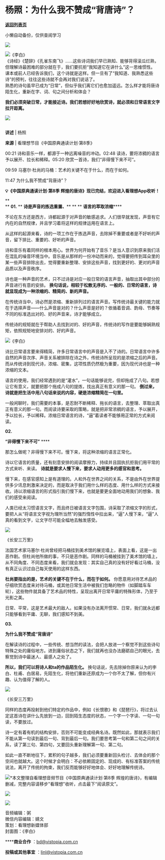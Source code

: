 # 杨照：为什么我不赞成“背唐诗”？

[**返回列表页**](/gzh/看理想)

小懒自动备份，仅供查阅学习

![](https://mmbiz.qpic.cn/mmbiz_png/aP7vrTpXJxRA0ViaNRqia18YGj5LgX4VSibTFXfBlkXZakYUA8yBkEQYYmpmDmxH0IZyeY4oUcOiabiaj1PywxF6StQ/640?wx_fmt=png)

![](https://mmbiz.qpic.cn/mmbiz_jpg/aP7vrTpXJxS4U0hib6CsrOW8t34FyjicKiaFqoeShTjm1tZUWgBpVzjBYypFzuMiazI4hEpgic7DtORVicCwaExZY70A/640?wx_fmt=jpeg&from;=appmsg)《李白》  
《诗经》《楚辞》《孔雀东南飞》……这些诗词我们早已熟知、能够背得滚瓜烂熟，但理解诗最困难的部分就在于，我们要抗拒“我知道它在讲什么”这一思维惯性。  
课本或前人已经告诉我们，这个诗就是这样。但一旦有了“我知道、我熟悉这些诗”的预判，往往这些诗就不会再对我们说话了。  
熟悉的诗句虽早已成为“日常”，但似乎我们离它们也愈加遥远。怎么样才能将唐诗陌生化，重新在字、词、句之间分析和体会？

  

 **我们必须突破日常，才能接近诗。我们若想好好地欣赏诗，就必须和日常语言文字拉开距离。**

![](https://mmbiz.qpic.cn/mmbiz_png/aP7vrTpXJxRA0ViaNRqia18YGj5LgX4VSibyicaNpfZMjSJFGHr85glQV0UvxPDGJ30TMHYUPnUHgbYyqpCwF83EGw/640?wx_fmt=png)

##

  

 **讲述** | 杨照

 **来源** | 看理想节目《中国原典通读计划·第8季》

  

  

00:21 诗和音乐一样，都源于一种远离噪音的冲动。02:48 读诗，要将浓稠的语言予以展开、拉长和稀释。05:20 欣赏一首诗，我们“非得慢下来不可”。

09:59 马塞尔·杜尚的马桶：艺术的关键不在于什么，而在于如何。

11:47 为什么我不赞成“背唐诗”？

  

 **💡《中国原典通读计划·第8季 辉煌的唐诗》现已完结，欢迎进入看理想App收听！**

 **  
** **01.** ** **诗是声音的拣选重置、**** ** ** **语言的萃取浓缩******  

不论在东方还是西方，诗都起源于对声音的敏感追求。人们很早就发现，声音有它内在的自然规律，并且学习着将这样的规律运用在语言上。

  

从这样的起源来看，诗的一项工作在于拣选声音，去除掉不重要或者是不好听的声音，留下排比、重要的、好听的声音。

  

诗和音乐有着同样的根本用心。世界为何开始有了音乐？是当人意识到原来我们活在混乱的噪音环境当中。音乐是从那样的一份冲动而来的，觉得要把传到耳朵里的某一些声音排除出去，觉得要重新整理、安排这些声音，找到更好的、更对的声音品质以及声音秩序。

  

诗也是一种声音的艺术，只不过诗是对应一般日常的语言声音，抽取出其中部分的声音进行有意的安排。
**换句话说，相较于松散无序的、一般的、日常的语言，诗就显现成为一种浓缩的、精简的、新的声音。**

  

在传统诗当中，诗必然是浓缩、重新排列过的语言声音。写传统诗最关键的能力就在于选择声音——什么声音是对的？什么声音是好的？依循着音调、韵母、节奏等不同的标准选出对的、好的声音来，诗才能够成立。

  

传统诗的规矩就在于帮助人去找到对的、好的声音，传统诗的写作是要能够娴熟规矩，依照规矩地安排对的、好的声音。

  
![](https://mmbiz.qpic.cn/mmbiz_jpg/aP7vrTpXJxS4U0hib6CsrOW8t34FyjicKiagCRwn13qzzoLZyQhz3JzFiaibwbFn5FFxAe6cjlQ5LGvqpbsGpfOFaDg/640?wx_fmt=jpeg&from;=appmsg)《李白》  

诗比日常语言要来得精简，许多日常语言中的声音是入不了诗的。日常语言中许多自然的声音次序、声音关系被排除在诗之外，传统诗所呈现的是浓缩之后的声音。而从传统诗到现代诗，浓缩、密集，这项性质仍然极为重要，因为现代诗也是一种浓缩的文本。

  

语言的使用，我们经常遇到的是“灌水”，一句话能够说完，但却拖成了八句。若想让它有意义，就要把那个拖成八句的提炼，找出真正有意义的那一句。
**倒过来，诗就是把生活中用八句话来说的内容，硬是浓缩精简在一句里。**

  

一般闲聊时，我们需要的本事，是忍耐不断稀释、拖长的语言，去整理、萃取出真正有意义的那一句。而阅读诗要采取的策略，就是把非常浓稠的语言，予以展开，予以拉长，予以稀释。浓缩日常语言的诗，“逼”着读者不能够用正常的方式来阅读。

  

 **02.**

 **“非得慢下来不可”** ****

  

那怎么做呢？非得慢下来不可。慢下来，将这种浓缩的语言正常化。

  

诗以它语言的质量，还有刻意安排的阅读摩擦力，持续并且固执抗拒我们用平常的方式来听、来读。 **诗就是要求人慢下来，要求人动用更多的感官和思考。**

  

慢下来，在感官感知上是有道理的。人和外在世界之间的关系，不是由外在世界提供多少讯息刺激来决定的，而是取决于我们用什么样的态度、用什么样的方式来接收。诗以浓缩语言的形式指引我们慢下来，也就是要更全面地动用我们的想象、我们的感受来阅读。

  

人类已经太习惯语言文字，而且终日被语言文字包围，诗采取了浓缩文字的形式，要把人从“将语言文字视为理所当然”的强烈惰性中拉出来，“逼”人慢下来，“逼”人真的看到文字，让文字尽可能全幅地去触发感受。

  

![](https://mmbiz.qpic.cn/mmbiz_jpg/aP7vrTpXJxS4U0hib6CsrOW8t34FyjicKiaOBW3YTFj2nMyDKFZbrU7oNdGwzqMnePt7KKF1ulic5Oe3icFWePCrz6w/640?wx_fmt=jpeg&from;=appmsg)

《长安三万里》

  

法国艺术家马塞尔·杜尚曾经把马桶挂到美术馆的展览墙上，表面上看，这是一出恶作剧。但杜尚他所做的事，不只是恶作剧。同样的马桶被挂到了美术馆的墙上，从不同角度、不同态度来看，我们就会发现：其实自己真的没有好好看过马桶，没有真正认识过自己每天使用的这样东西。

  

 **杜尚要指出的是，艺术的关键不在于什么，而在于如何。**
你愿意用对待艺术品的仔细欣赏态度来对待马桶，或其他日常生活中被我们忽略的物件（如脚踏车车轮），这些物件就具备了艺术品的特性，呈现出离开日常平庸的特殊形体，乃至于光影之美。

  

日常、平常，这是艺术最大的敌人。如果没有办法离开惯常、日常，我们就永远都只能够看到平庸、无聊，我们感知不到美。

  
 **03.**

 **为什么我不赞成“背唐诗”**

  

在解读诗的过程中，一些传统、想当然的读法，会把人放进一个察觉不到这些诗句特殊之处的庸俗地方。进到庸俗状态之下，我们就再也没办法磨砺自己的眼光，去察觉到诗中最迷人、最感人之处了。

  

 **所以，我们可以将诗人和ta的作品陌生化。**
换句话说，先去除掉你原来认为的李白、杜甫、白居易，先陌生化，将他们重新还原成为一个你不太了解，但你有兴趣、认为值得了解的人。

  

![](https://mmbiz.qpic.cn/mmbiz_jpg/aP7vrTpXJxSyic0sLxJaJseEj1JRgoS4l1xn3xuEEUZz2MbNuDPibBZro3Mh7MicpBfrNdgncE9BB7TqlY2C82G5w/640?wx_fmt=jpeg)

《长安三万里》

  

同样的态度再投射到他们特定的作品中，例如《长恨歌》和《琵琶行》，将过去认定这首诗在讲什么先放到一边，回到陌生态度的状态，一个字一个字读、一句一句读，不要放过。

  

诗一定有着有机的结构安排，否则不可能变成经典名诗。既然如此，那就表示我们不能从第一句读到最后一句、背到最后一句。我们要思考第一句和第二句之间的关系，读了第三句、第四句，又要回头重新理解第一句、第二句。

  

如此一直不断地往下，累积的句子越多，我们必须要重新回头检讨、去体会的那个空间也就越大。这个时候才会明白：不必依赖固定的、现成的、有标准答案的传统说法，离开了传统的拘束，我们反而能够好好地体会、好好地理解传统诗。

  
![](https://mmbiz.qpic.cn/mmbiz_png/aP7vrTpXJxRA0ViaNRqia18YGj5LgX4VSibCtkY28xLiaOEanibJrx7E0bWiaH8tRc0WkaCZ35VoiabPsr0urCBdAzT9Q/640?wx_fmt=png)*本文整理自看理想音频节目《中国原典通读计划·第8季
辉煌的唐诗》，有编辑删减，完整内容请移步"看理想"收听，点击最下“阅读原文”。  
  
![](https://mmbiz.qpic.cn/mmbiz_jpg/aP7vrTpXJxS4U0hib6CsrOW8t34FyjicKiagq1OY1VicibW0M0E6kXopIbibiaVwbbN5GtyS8k6959SvzoeibxbdORribIA/640?wx_fmt=jpeg&from;=appmsg)

  

![](https://mmbiz.qpic.cn/mmbiz_png/aP7vrTpXJxRA0ViaNRqia18YGj5LgX4VSibCtkY28xLiaOEanibJrx7E0bWiaH8tRc0WkaCZ35VoiabPsr0urCBdAzT9Q/640?wx_fmt=other&tp;=webp&wxfrom;=5&wx;_lazy=1&wx;_co=1)

  

音频编辑：粥  
微信内容编辑：婧文  
策划：看理想新媒体部  
封面图：《李白》

 ******商业合作** ：bd@vistopia.com.cn

 **投稿或其他事宜** ：linl@vistopia.com.cn

